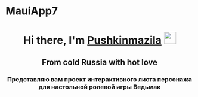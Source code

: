 # MauiApp7

<h1 align="center">Hi there, I'm <a href="https://github.com/Pushkinmazila/" target="_blank">Pushkinmazila</a> 
<img src="https://github.com/blackcater/blackcater/raw/main/images/Hi.gif" height="32"/></h1>
<h2 align="center">From cold Russia with hot love</h2>
<h3 align="center">Представляю вам проект интерактивного листа персонажа для настольной ролевой игры Ведьмак</h3>
